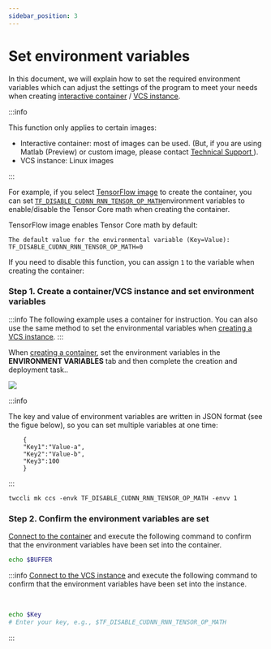 ```yaml
---
sidebar_position: 3
---
```


# Set environment variables

In this document, we will explain how to set the required environment variables which can adjust the settings of the program to meet your needs when creating [<ins>interactive container</ins>](https://man.twcc.ai/@twccdocs/guide-ccs-create-en) / [ <ins>VCS instance</ins>](https://man.twcc.ai/@twccdocs/guide-vcs-create-en).


:::info

This function only applies to certain images:
- Interactive container: most of images can be used. (But, if you are using Matlab (Preview) or custom image, please contact <ins> <a href = "mailto:isupport@twcc.ai">Technical Support</a > </ins>).
- VCS instance: Linux images

:::


For example, if you select [TensorFlow image](https://man.twcc.ai/@twccdocs/ccs-concept-image-main-en/%2F%40twccdocs%2Fccs-concept-image-tensorflow-en) to create the container, you can set [`TF_DISABLE_CUDNN_RNN_TENSOR_OP_MATH`](https://docs.nvidia.com/deeplearning/frameworks/tensorflow-user-guide/index.html#tf_disable_cudnn_rnn_tensor_op_math)environment variables to enable/disable the Tensor Core math when creating the container.

TensorFlow image enables Tensor Core math by default:

```
The default value for the environmental variable (Key=Value): TF_DISABLE_CUDNN_RNN_TENSOR_OP_MATH=0
```
If you need to disable this function, you can assign `1` to the variable when creating the container:


### Step 1. Create a container/VCS instance and set environment variables

<Tabs>

<TabItem value="TWCC Portal" label="TWCC Portal">

:::info
The following example uses a container for instruction. You can also use the same method to set the environmental variables when [<ins>creating a VCS instance</ins>](https://man.twcc.ai/@twccdocs/guide-vcs-create-en).
:::





When [<ins>creating a container</ins>](https://man.twcc.ai/@twccdocs/guide-ccs-create-en), set the environment variables in the **ENVIRONMENT VARIABLES** tab and then complete the creation and deployment task..

![](https://cos.twcc.ai/SYS-MANUAL/uploads/upload_a59deaba5daa077c74e5e4e4c319117d.png)


:::info

The key and value of environment variables are written in JSON format (see the figue below), so you can set multiple variables at one time:

```
    {
    "Key1":"Value-a",
    "Key2":"Value-b",
    "Key3":100
    }
```

:::

</TabItem>

<TabItem value="TWCC CLI" label="TWCC CLI">

```
twccli mk ccs -envk TF_DISABLE_CUDNN_RNN_TENSOR_OP_MATH -envv 1  
```

</TabItem>

</Tabs>


### Step 2. Confirm the environment variables are set

[Connect to the container](https://man.twcc.ai/@twccdocs/guide-ccs-connect-en) and execute the following command to confirm that the environment variables have been set into the container.

```bash
echo $BUFFER
```

:::info
[<ins>Connect to the VCS instance</ins>](https://man.twcc.ai/@twccdocs/doc-vcs-main-en/https%3A%2F%2Fman.twcc.ai%2F%40twccdocs%2Fvcs-guide-connect-to-linux-from-windows-en) and execute the following command to confirm that the environment variables have been set into the instance.

<br/>

```bash
echo $Key
# Enter your key, e.g., $TF_DISABLE_CUDNN_RNN_TENSOR_OP_MATH
```

:::